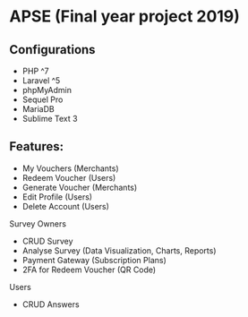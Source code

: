 # APSE (Final year project 2019)

## Configurations
- PHP ^7
- Laravel ^5
- phpMyAdmin
- Sequel Pro
- MariaDB
- Sublime Text 3

## Features:
- My Vouchers (Merchants)
- Redeem Voucher (Users)
- Generate Voucher (Merchants)
- Edit Profile (Users)
- Delete Account (Users)

Survey Owners
- CRUD Survey
- Analyse Survey (Data Visualization, Charts, Reports)
- Payment Gateway (Subscription Plans)
- 2FA for Redeem Voucher (QR Code)

Users
- CRUD Answers

